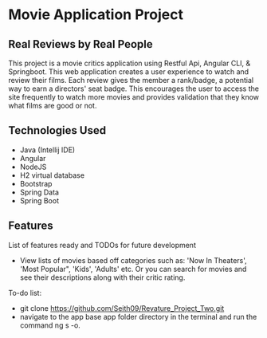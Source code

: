 # Movie Application Project

## Real Reviews by Real People

This project is a movie critics application using Restful Api, Angular CLI, & Springboot. This web application creates a user experience to watch and review their films. Each review gives the member a rank/badge, a potential way to earn a directors' seat badge. This encourages the user to access the site frequently to watch more movies and provides validation that they know what films are good or not.

## Technologies Used

* Java (Intellij IDE)
* Angular
* NodeJS
* H2 virtual database
* Bootstrap
* Spring Data
* Spring Boot

## Features

List of features ready and TODOs for future development
* View lists of movies based off categories such as: 'Now In Theaters', 'Most Popular", 'Kids', 'Adults' etc. Or you can search for movies and see their descriptions along with their critic rating.

To-do list:
* git clone https://github.com/Seith09/Revature_Project_Two.git
* navigate to the app base app folder directory in the terminal and run the command ng s -o.
